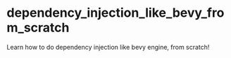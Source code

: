 # dependency_injection_like_bevy_from_scratch
Learn how to do dependency injection like bevy engine, from scratch!
